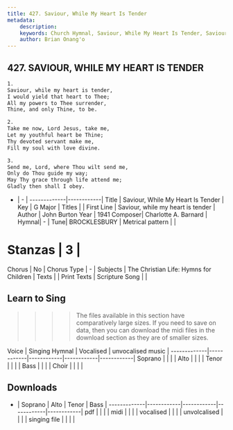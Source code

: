 ```yaml
---
title: 427. Saviour, While My Heart Is Tender
metadata:
    description: 
    keywords: Church Hymnal, Saviour, While My Heart Is Tender, Saviour, while my heart is tender, 
    author: Brian Onang'o
---
```



## 427. SAVIOUR, WHILE MY HEART IS TENDER

```txt
1.
Saviour, while my heart is tender, 
I would yield that heart to Thee; 
All my powers to Thee surrender, 
Thine, and only Thine, to be. 

2.
Take me now, Lord Jesus, take me, 
Let my youthful heart be Thine; 
Thy devoted servant make me, 
Fill my soul with love divine. 

3.
Send me, Lord, where Thou wilt send me, 
Only do Thou guide my way; 
May Thy grace through life attend me; 
Gladly then shall I obey.
```

- |   -  |
-------------|------------|
Title | Saviour, While My Heart Is Tender |
Key | G Major |
Titles |  |
First Line | Saviour, while my heart is tender |
Author | John Burton
Year | 1941
Composer| Charlotte A. Barnard |
Hymnal|  - |
Tune| BROCKLESBURY |
Metrical pattern | |
# Stanzas | 3 |
Chorus | No |
Chorus Type | - |
Subjects | The Christian Life: Hymns for Children |
Texts |  |
Print Texts | 
Scripture Song |  |
  
## Learn to Sing

>>>> The files available in this section have comparatively large sizes. If you need to save on data, then you can download the midi files in the download section as they are of smaller sizes.

Voice |  Singing Hymnal | Vocalised | unvocalised music |
-------------|------------|------------|------------|------------|
Soprano | | | |
Alto | | | |
Tenor | | | |
Bass | | | |
Choir | | | |

## Downloads

- |  Soprano | Alto | Tenor | Bass |
-------------|------------|------------|------------|------------|
pdf | | | |
midi | | | |
vocalised | | | |
unvolcalised | | | |
singing file | | | |
  